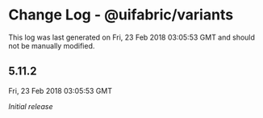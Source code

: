 # Change Log - @uifabric/variants

This log was last generated on Fri, 23 Feb 2018 03:05:53 GMT and should not be manually modified.

## 5.11.2
Fri, 23 Feb 2018 03:05:53 GMT

*Initial release*

